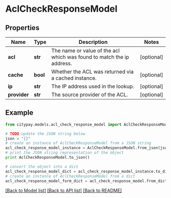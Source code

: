 # AclCheckResponseModel


## Properties

Name | Type | Description | Notes
------------ | ------------- | ------------- | -------------
**acl** | **str** | The name or value of the acl which was found to match the ip address. | [optional] 
**cache** | **bool** | Whether the ACL was returned via a cached instance. | [optional] 
**ip** | **str** | The IP address used in the lookup. | [optional] 
**provider** | **str** | The source provider of the ACL. | [optional] 

## Example

```python
from citypay.models.acl_check_response_model import AclCheckResponseModel

# TODO update the JSON string below
json = "{}"
# create an instance of AclCheckResponseModel from a JSON string
acl_check_response_model_instance = AclCheckResponseModel.from_json(json)
# print the JSON string representation of the object
print AclCheckResponseModel.to_json()

# convert the object into a dict
acl_check_response_model_dict = acl_check_response_model_instance.to_dict()
# create an instance of AclCheckResponseModel from a dict
acl_check_response_model_form_dict = acl_check_response_model.from_dict(acl_check_response_model_dict)
```
[[Back to Model list]](../README.md#documentation-for-models) [[Back to API list]](../README.md#documentation-for-api-endpoints) [[Back to README]](../README.md)



